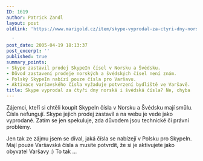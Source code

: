 ```yaml
---
ID: 1619
author: Patrick Zandl
layout: post
oldlink: 'https://www.marigold.cz/item/skype-vyprodal-za-ctyri-dny-norska-i-svedska-cisla-ne-chyba

  '
post_date: 2005-04-19 18:13:37
post_excerpt: ''
published: true
summary_points:
- Skype zastavil prodej SkypeIn čísel v Norsku a Švédsku.
- Důvod zastavení prodeje norských a švédských čísel není znám.
- Polský SkypeIn nabízí pouze čísla pro Varšavu.
- Aktivace varšavského čísla vyžaduje potvrzení bydliště ve Varšavě.
title: Skype vyprodal za čtyři dny norská i švédská čísla? Ne, chyba
---
```


<p>Zájemci, kteří si chtěli koupit SkypeIn čísla v Norsku a Švédsku mají smůlu. Čísla nefungují. Skype jejich prodej zastavil a na webu je vede jako vyprodané. Zatím se jen spekuluje, zda důvodem jsou technické či právní problémy.  </p>

<p>Jen tak ze zájmu jsem se díval, jaká čísla se nabízejí v Polsku pro SkypeIn. Mají pouze Varšavská čísla a musíte potvrdit, že si je aktivujete jako obyvatel Varšavy :) To tak ...
</p>